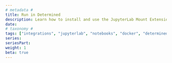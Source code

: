 ```yaml
---
# metadata # 
title: Run in Determined
description: Learn how to install and use the JupyterLab Mount Extension using a Docker image.
date: 
# taxonomy #
tags: ["integrations", "jupyterlab", "notebooks", "docker", "determined"]
series:
seriesPart:
weight: 1
beta: true 
---
```

